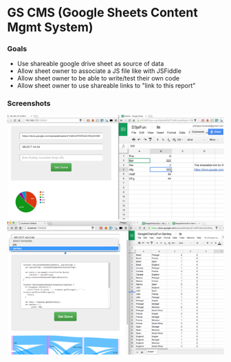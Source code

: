 # GS CMS (Google Sheets Content Mgmt System)

### Goals
* Use shareable google drive sheet as source of data
* Allow sheet owner to associate a JS file like with JSFiddle
* Allow sheet owner to be able to write/test their own code
* Allow sheet owner to use shareable links to "link to this report"

### Screenshots
<img src="Capture.JPG" />
<img src="Capture2.JPG" />
